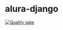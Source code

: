 # alura-django

[![Quality gate](https://sonarcloud.io/api/project_badges/quality_gate?project=Washingtonban_alura-django)](https://sonarcloud.io/dashboard?id=Washingtonban_alura-django)
